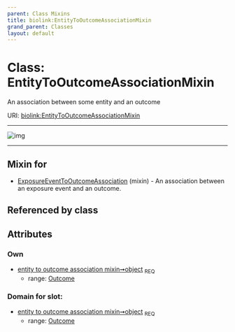 ```yaml
---
parent: Class Mixins
title: biolink:EntityToOutcomeAssociationMixin
grand_parent: Classes
layout: default
---
```


# Class: EntityToOutcomeAssociationMixin


An association between some entity and an outcome

URI: [biolink:EntityToOutcomeAssociationMixin](https://w3id.org/biolink/vocab/EntityToOutcomeAssociationMixin)


---

![img](http://yuml.me/diagram/nofunky;dir:TB/class/[Outcome],[Outcome]%3Cobject%201..1-++[EntityToOutcomeAssociationMixin],[ExposureEventToOutcomeAssociation]uses%20-.-%3E[EntityToOutcomeAssociationMixin],[ExposureEventToOutcomeAssociation])

---


## Mixin for

 * [ExposureEventToOutcomeAssociation](ExposureEventToOutcomeAssociation.md) (mixin)  - An association between an exposure event and an outcome.

## Referenced by class


## Attributes


### Own

 * [entity to outcome association mixin➞object](entity_to_outcome_association_mixin_object.md)  <sub>REQ</sub>
     * range: [Outcome](Outcome.md)

### Domain for slot:

 * [entity to outcome association mixin➞object](entity_to_outcome_association_mixin_object.md)  <sub>REQ</sub>
     * range: [Outcome](Outcome.md)

